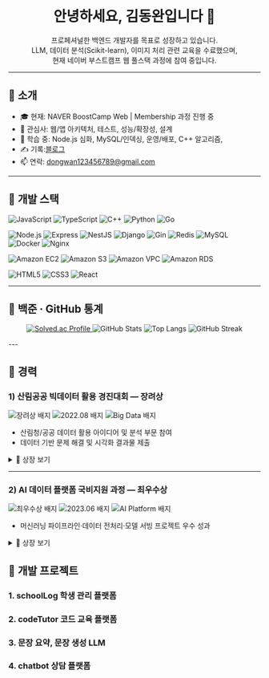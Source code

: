 <!-- 인사 -->
<h1 align="center">안녕하세요, 김동완입니다 👋</h1>
<p align="center">
  프로페셔널한 백엔드 개발자를 목표로 성장하고 있습니다.<br/>
  LLM, 데이터 분석(Scikit-learn), 이미지 처리 관련 교육을 수료했으며,<br/>
  현재 네이버 부스트캠프 웹 풀스택 과정에 참여 중입니다.
</p>

---

## 👤 소개
- 🎓 현재: NAVER BoostCamp Web | Membership 과정 진행 중
- 💼 관심사: 웹/앱 아키텍처, 테스트, 성능/확장성, 설계 
- 🧠 학습 중: Node.js 심화, MySQL/인덱싱, 운영/배포, C++ 알고리즘, 
- ✍️ 기록:[블로그](https://kimdwan-dev.blogspot.com/)
- 📫 연락: dongwan123456789@gmail.com

---

## 🧰 개발 스택
<!-- Languages -->
<p>
  <img src="https://img.shields.io/badge/JavaScript-ES202x-000?logo=javascript" alt="JavaScript"/>
  <img src="https://img.shields.io/badge/TypeScript-4%2B-000?logo=typescript" alt="TypeScript"/>
  <img src="https://img.shields.io/badge/C%2B%2B-17-000?logo=c%2B%2B" alt="C++"/>
  <img src="https://img.shields.io/badge/Python-3.11-000?logo=python" alt="Python"/>
  <img src="https://img.shields.io/badge/Go-1.22-000?logo=go" alt="Go"/>
</p>

<!-- Backend / Infra -->
<p>
  <img src="https://img.shields.io/badge/Node.js-18%2B-000?logo=nodedotjs" alt="Node.js"/>
  <img src="https://img.shields.io/badge/Express-000?logo=express" alt="Express"/>
  <img src="https://img.shields.io/badge/NestJS-000?logo=nestjs" alt="NestJS"/>
  <img src="https://img.shields.io/badge/Django-000?logo=django" alt="Django"/>
  <img src="https://img.shields.io/badge/Gin-000?logo=go" alt="Gin"/>
  <img src="https://img.shields.io/badge/Redis-000?logo=redis" alt="Redis"/>
  <img src="https://img.shields.io/badge/MySQL-000?logo=mysql" alt="MySQL"/>
  <img src="https://img.shields.io/badge/Docker-000?logo=docker" alt="Docker"/>
  <img src="https://img.shields.io/badge/Nginx-000?logo=nginx" alt="Nginx"/>
</p>

<!-- Cloud -->
<p>
  <img src="https://img.shields.io/badge/AWS-EC2-000?logo=amazonaws" alt="Amazon EC2"/>
  <img src="https://img.shields.io/badge/AWS-S3-000?logo=amazonaws" alt="Amazon S3"/>
  <img src="https://img.shields.io/badge/AWS-VPC-000?logo=amazonaws" alt="Amazon VPC"/>
  <img src="https://img.shields.io/badge/AWS-RDS-000?logo=amazonaws" alt="Amazon RDS"/>
</p>

<!-- Frontend -->
<p>
  <img src="https://img.shields.io/badge/HTML5-000?logo=html5" alt="HTML5"/>
  <img src="https://img.shields.io/badge/CSS3-000?logo=css3" alt="CSS3"/>
  <img src="https://img.shields.io/badge/React-000?logo=react" alt="React"/>
</p>

---

## 🧩 백준 · GitHub 통계
<p align="center">
  <!-- Baekjoon solved.ac 티어 배지 -->
  <a href="https://solved.ac/profile/naxtto" target="_blank">
    <img src="https://mazassumnida.wtf/api/v2/generate_badge?boj=naxtto" alt="Solved.ac Profile"/>
  </a>

  <!-- GitHub 통계 카드 -->
  <img src="https://github-readme-stats.vercel.app/api?username=KimDwDev&show_icons=true&hide_rank=false" alt="GitHub Stats"/>
  <img src="https://github-readme-stats.vercel.app/api/top-langs/?username=KimDwDev&layout=compact" alt="Top Langs"/>

  <!-- 커밋 스트릭 -->
  <img src="https://streak-stats.demolab.com?user=KimDwDev&cache_bust=20250919" alt="GitHub Streak"/>
</p>
---

## 👔 경력

### 1) 산림공공 빅데이터 활용 경진대회 — 장려상
<p>
  <img src="https://img.shields.io/badge/수상-장려상-orange?style=flat-square" alt="장려상 배지" />
  <img src="https://img.shields.io/badge/일자-2022.08-999?style=flat-square" alt="2022.08 배지" />
  <img src="https://img.shields.io/badge/분야-Big%20Data-0f766e?style=flat-square" alt="Big Data 배지" />
</p>

- 산림청/공공 데이터 활용 아이디어 및 분석 부문 참여  
- 데이터 기반 문제 해결 및 시각화 결과물 제출

<details>
  <summary>📜 상장 보기</summary>
  <img width="595" height="801" alt="산림공공 빅데이터 활용 경진대회 장려상 상장" src="https://github.com/user-attachments/assets/18eb7544-724f-4e29-b7e0-27ee6f78c54c" />
</details>

---

### 2) AI 데이터 플랫폼 국비지원 과정 — 최우수상
<p>
  <img src="https://img.shields.io/badge/수상-최우수상-brightgreen?style=flat-square" alt="최우수상 배지" />
  <img src="https://img.shields.io/badge/일자-2023.06-999?style=flat-square" alt="2023.06 배지" />
  <img src="https://img.shields.io/badge/분야-AI%20Platform-2563eb?style=flat-square" alt="AI Platform 배지" />
</p>

- 머신러닝 파이프라인·데이터 전처리·모델 서빙 프로젝트 우수 성과

<details>
  <summary>📜 상장 보기</summary>
  추후 추가
</details>


## 🧪 개발 프로젝트

### 1. schoolLog 학생 관리 플랫폼

### 2. codeTutor 코드 교육 플랫폼

### 3. 문장 요약, 문장 생성 LLM 

### 4. chatbot 상담 플랫폼


